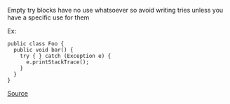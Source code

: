 Empty try blocks have no use whatsoever so avoid writing tries unless you have a specific use for them

Ex:

```
public class Foo {
  public void bar() {
    try { } catch (Exception e) {
      e.printStackTrace();
    }
  }
}
```

[Source](http://pmd.sourceforge.net/pmd-5.3.2/pmd-java/rules/java/empty.html#EmptyTryBlock)
